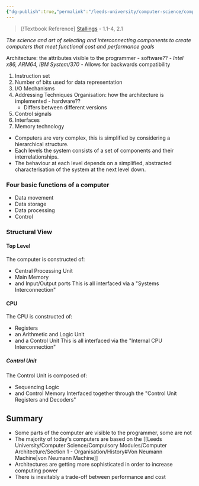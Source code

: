 ```yaml
---
{"dg-publish":true,"permalink":"/leeds-university/computer-science/compulsory-modules/computer-architecture/section-1-organisation/section-1-organisation/","tags":["#TODO"]}
---
```


>[!Textbook Reference]
> [Stallings](https://leeds.primo.exlibrisgroup.com/permalink/44LEE_INST/13rlbcs/alma991012536539705181) - 1.1-4, 2.1

*The science and art of selecting and interconnecting components to create computers that meet functional cost and performance goals*

Architecture: the attributes visible to the programmer - software??
	- *Intel x86, ARM64, IBM System/370*
	- Allows for backwards compatibility
1. Instruction set
2. Number of bits used for data representation
3. I/O Mechanisms
4. Addressing Techniques
Organisation: how the architecture is implemented - hardware??
	- Differs between different versions
1. Control signals
2. Interfaces
3. Memory technology

- Computers are very complex, this is simplified by considering a hierarchical structure.
- Each levels the system consists of a set of components and their interrelationships.
- The behaviour at each level depends on a simplified, abstracted characterisation of the system at the next level down.

### Four basic functions of a computer
- Data movement
- Data storage
- Data processing
- Control

### Structural View
#### Top Level
The computer is constructed of:
- Central Processing Unit
- Main Memory
- and Input/Output ports
This is all interfaced via a "Systems Interconnection"
#### CPU
The CPU is constructed of:
- Registers
- an Arithmetic and Logic Unit
- and a Control Unit
This is all interfaced via the "Internal CPU Interconnection"
##### Control Unit
The Control Unit is composed of:
- Sequencing Logic
- and Control Memory
Interfaced together through the "Control Unit Registers and Decoders"

## Summary
- Some parts of the computer are visible to the programmer, some are not
- The majority of today's computers are based on the [[Leeds University/Computer Science/Compulsory Modules/Computer Architecture/Section 1 - Organisation/History#Von Neumann Machine\|von Neumann Machine]]
- Architectures are getting more sophisticated in order to increase computing power
- There is inevitably a trade-off between performance and cost